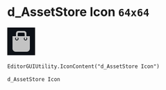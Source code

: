 # d_AssetStore Icon `64x64`
<img src="/img/d_AssetStore%20Icon.png" width=64 height=64>

``` CSharp
EditorGUIUtility.IconContent("d_AssetStore Icon")
```
```
d_AssetStore Icon
```
